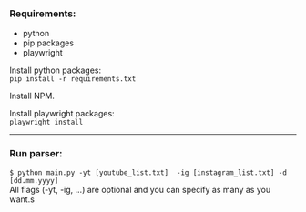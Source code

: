 ### Requirements:
- python
- pip packages
- playwright

Install python packages:\
`pip install -r requirements.txt`

Install NPM.

Install playwright packages:\
`playwright install`

---
### Run parser:

`$ python main.py
    -yt [youtube_list.txt] 
    -ig [instagram_list.txt]
    -d [dd.mm.yyyy]` \
All flags (-yt, -ig, ...) are optional and you can specify as many as you want.s
